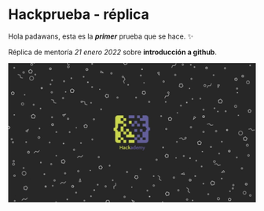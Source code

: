 # Hackprueba - réplica
 
Hola padawans, esta es la _**primer**_ prueba que se hace. :sparkles:

Réplica de mentoría _21 enero 2022_ sobre **introducción a github**.

![hack](./image.jpg)
